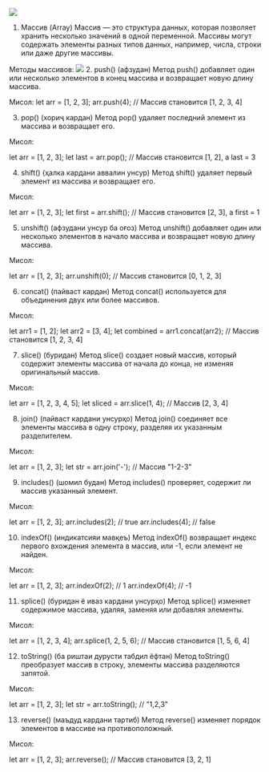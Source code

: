 ![](https://miro.medium.com/v2/resize:fit:1024/1*j6f1AGqfdlAkEyLMOPorRA.png)
1. Массив (Array)
Массив — это структура данных, которая позволяет хранить несколько значений в одной переменной. Массивы могут содержать элементы разных типов данных, например, числа, строки или даже другие массивы.

Методы массивов:
![](https://learninfinity.info/wp-content/uploads/2023/04/Most-used-array-methods-in-JavaScript-with-examples-scaled.jpg)
2. push() (афзудан)
Метод push() добавляет один или несколько элементов в конец массива и возвращает новую длину массива.

Мисол:
let arr = [1, 2, 3];
arr.push(4); // Массив становится [1, 2, 3, 4]

3. pop() (хориҷ кардан)
Метод pop() удаляет последний элемент из массива и возвращает его.

Мисол:

let arr = [1, 2, 3];
let last = arr.pop(); // Массив становится [1, 2], а last = 3

4. shift() (ҳалка кардани аввалин унсур)
Метод shift() удаляет первый элемент из массива и возвращает его.

Мисол:

let arr = [1, 2, 3];
let first = arr.shift(); // Массив становится [2, 3], а first = 1

5. unshift() (афзудани унсур ба оғоз)
Метод unshift() добавляет один или несколько элементов в начало массива и возвращает новую длину массива.

Мисол:

let arr = [1, 2, 3];
arr.unshift(0); // Массив становится [0, 1, 2, 3]


6. concat() (пайваст кардан)
Метод concat() используется для объединения двух или более массивов.

Мисол:

let arr1 = [1, 2];
let arr2 = [3, 4];
let combined = arr1.concat(arr2); // Массив становится [1, 2, 3, 4]

7. slice() (буридан)
Метод slice() создает новый массив, который содержит элементы массива от начала до конца, не изменяя оригинальный массив.

Мисол:

let arr = [1, 2, 3, 4, 5];
let sliced = arr.slice(1, 4); // Массив [2, 3, 4]

8. join() (пайваст кардани унсурҳо)
Метод join() соединяет все элементы массива в одну строку, разделяя их указанным разделителем.

Мисол:

let arr = [1, 2, 3];
let str = arr.join('-'); // Массив "1-2-3"


9. includes() (шомил будан)
Метод includes() проверяет, содержит ли массив указанный элемент.

Мисол:

let arr = [1, 2, 3];
arr.includes(2); // true
arr.includes(4); // false

10. indexOf() (индикатсияи мавқеъ)
Метод indexOf() возвращает индекс первого вхождения элемента в массив, или -1, если элемент не найден.

Мисол:

let arr = [1, 2, 3];
arr.indexOf(2); // 1
arr.indexOf(4); // -1

11. splice() (буридан ё иваз кардани унсурҳо)
Метод splice() изменяет содержимое массива, удаляя, заменяя или добавляя элементы.

Мисол:

let arr = [1, 2, 3, 4];
arr.splice(1, 2, 5, 6); // Массив становится [1, 5, 6, 4]

12. toString() (ба риштаи дурусти табдил ёфтан)
Метод toString() преобразует массив в строку, элементы массива разделяются запятой.

Мисол:

let arr = [1, 2, 3];
let str = arr.toString(); // "1,2,3"


13. reverse() (маъдуд кардани тартиб)
Метод reverse() изменяет порядок элементов в массиве на противоположный.

Мисол:

let arr = [1, 2, 3];
arr.reverse(); // Массив становится [3, 2, 1]
